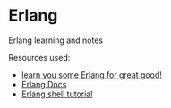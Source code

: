 # Erlang
Erlang learning and notes

Resources used:
- [learn you some Erlang for great good!](http://learnyousomeerlang.com/content)
- [Erlang Docs](http://erlang.org/doc/search/)
- [Erlang shell tutorial](http://www.tryerlang.org/)
